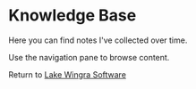 # Knowledge Base

Here you can find notes I've collected over time.

Use the navigation pane to browse content.

Return to [Lake Wingra Software](https://lakewingrasoftware.azureedge.net)